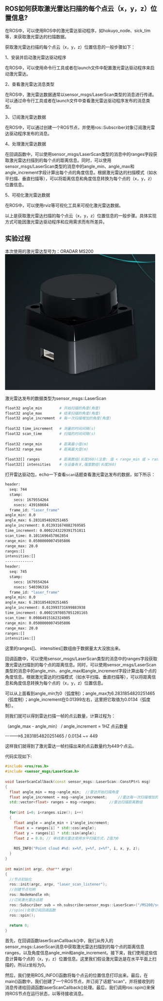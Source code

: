## ROS如何获取激光雷达扫描的每个点云（x，y，z）位置信息?

在ROS中，可以使用ROS中的激光雷达驱动程序，如hokuyo_node、sick_tim等，来获取激光雷达的扫描数据。

获取激光雷达扫描的每个点云（x，y，z）位置信息的一般步骤如下：

1、安装并启动激光雷达驱动程序

在ROS中，可以使用命令行工具或者在launch文件中配置激光雷达驱动程序来启动激光雷达。

2、查看激光雷达消息类型

在ROS中，激光雷达数据通常以sensor_msgs/LaserScan类型的消息进行传递。可以通过命令行工具或者在launch文件中查看激光雷达驱动程序发布的消息类型。

3、订阅激光雷达数据

在ROS中，可以通过创建一个ROS节点，并使用ros::Subscriber对象订阅激光雷达驱动程序发布的消息。

4、处理激光雷达数据

在回调函数中，可以使用sensor_msgs/LaserScan类型的消息中的ranges字段获取激光雷达扫描到的每个点的距离信息。同时，可以使用sensor_msgs/LaserScan类型的消息中的angle_min、angle_max和angle_increment字段计算出每个点的角度信息。根据激光雷达的扫描模式（如水平扫描、垂直扫描等），可以将距离信息和角度信息转换为每个点的（x，y，z）位置信息。

5、可视化激光雷达数据

在ROS中，可以使用rviz等可视化工具来可视化激光雷达数据。

以上是获取激光雷达扫描的每个点云（x，y，z）位置信息的一般步骤。具体实现方式可能因激光雷达驱动程序和应用需求而有所差异。


## 实验过程
本次使用的激光雷达型号为：ORADAR MS200
![img error](img/ORADAR-MS200.png)

激光雷达发布的数据类型为sensor_msgs::LaserScan 
```bash
float32 angle_min        # 开始扫描的角度(角度)
float32 angle_max        # 结束扫描的角度(角度)
float32 angle_increment  # 每一次扫描增加的角度(角度)
 
float32 time_increment   # 测量的时间间隔(s)
float32 scan_time        # 扫描的时间间隔(s)
 
float32 range_min        # 距离最小值(m)
float32 range_max        # 距离最大值(m)
 
float32[] ranges         # 距离数组(长度360)(注意: 值 < range_min 或 > range_max 应当被丢弃)
float32[] intensities    # 与设备有关,强度数组(长度360)
```
打开雷达驱动包，echo一下查看`scan`话题查看激光雷达发布的数据，如下所示：
```bash
header: 
  seq: 744
  stamp: 
    secs: 1679554264
    nsecs: 439160604
  frame_id: "laser_frame"
angle_min: 0.0
angle_max: 6.2831854820251465
angle_increment: 0.013931674882769585
time_increment: 0.0002243229391751811
scan_time: 0.1011696457862854
range_min: 0.05000000074505806
range_max: 20.0
ranges:[]
intensities:[]
-------------
header: 
  seq: 745
  stamp: 
    secs: 1679554264
    nsecs: 540396316
  frame_id: "laser_frame"
angle_min: 0.0
angle_max: 6.2831854820251465
angle_increment: 0.013993731699883938
time_increment: 0.00021970857051201165
scan_time: 0.09864915162324905
range_min: 0.05000000074505806
range_max: 20.0
ranges:[]
intensities:[]
```
这里的ranges[]、 intensities[]数组由于数据量太大没放出来。

回调函数中，可以使用sensor_msgs/LaserScan类型的消息中的ranges字段获取激光雷达扫描到的每个点的距离信息。同时，可以使用sensor_msgs/LaserScan类型的消息中的angle_min、angle_max和angle_increment字段计算出每个点的角度信息。根据激光雷达的扫描模式（如水平扫描、垂直扫描等），可以将距离信息和角度信息转换为每个点的（x，y，z）位置信息。

可以从上面看到angle_min为0（弧度制）；angle_max为6.2831854820251465（弧度制）；angle_increment在0.01399左右，这里把它取值为0.0134（弧度制）。

则我们就可以得到雷达扫描一帧的点云数量，计算过程为：

（angle_max - angle_min） / angle_increment = 1HZ 点云数量

----->6.2831854820251465 / 0.0134 ~= 449

这样我们就得到了激光雷达一帧扫描出来的点云数量约为449个点云。

代码实现如下:
```C++
#include <ros/ros.h>
#include <sensor_msgs/LaserScan.h>

void laserScanCallback(const sensor_msgs::LaserScan::ConstPtr& msg)
{
  float angle_min = msg->angle_min;  //雷达开始扫描角度
  float angle_increment = msg->angle_increment;     //雷达每一次扫描增加的角度
  std::vector<float> ranges = msg->ranges;      //雷达扫描距离数组
  
  for(int i=0; i<ranges.size(); i++)
  {
    float angle = angle_min + i*angle_increment;
    float x = ranges[i] * std::cos(angle);
    float y = ranges[i] * std::sin(angle);
    float z = 0.0; // 单线激光雷达使用水平扫描方式，Z值为0
    
    ROS_INFO("Point cloud #%d: x=%f, y=%f, z=%f", i, x, y, z);
  }
}

int main(int argc, char** argv)
{
  //节点初始化
  ros::init(argc, argv, "laser_scan_listener");
  //创建节点句柄
  ros::NodeHandle nh;
  //订阅激光雷达话题
  ros::Subscriber sub = nh.subscribe<sensor_msgs::LaserScan>("/MS200/scan", 1, laserScanCallback);   
  //spin()处理订阅回调函数
  ros::spin();
  
  return 0;
}
```

首先，在回调函数laserScanCallback()中，我们从传入的sensor_msgs::LaserScan消息中获取激光雷达扫描到的每个点的距离信息ranges，以及角度信息angle_min和angle_increment。接下来，我们使用这些信息计算每个点的（x，y，z）位置信息。这里我们假设激光雷达是在水平平面上扫描的，所以z坐标为0。

然后，我们使用ROS_INFO()函数将每个点云的位置信息打印出来。最后，在main()函数中，我们创建了一个ROS节点，并订阅了话题“scan”，并将接收到的消息传递给回调函数laserScanCallback()处理。最后，我们调用ros::spin()来保持ROS节点在运行状态，以等待接收消息。



